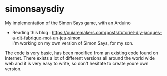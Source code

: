 # simonsaysdiy
My implementation of the Simon Says game, with an Arduino

* Reading this blog : https://ouiaremakers.com/posts/tutoriel-diy-jacques-a-dit-fabrique-moi-un-jeu-simon  
I'm working on my own version of Simon Says, for my son.

The code is very basic, has been modified from an existing code found on Internet. There exists a lot of different versions all around the world wide web and it is very easy to write, so don't hesitate to create youre own version.

